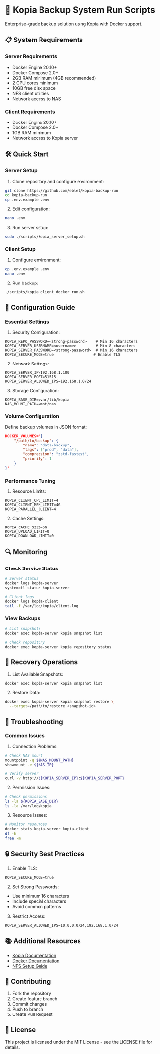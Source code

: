 # 🚀 Kopia Backup System Run Scripts

Enterprise-grade backup solution using Kopia with Docker support.

## 📋 System Requirements

### Server Requirements
- Docker Engine 20.10+
- Docker Compose 2.0+
- 2GB RAM minimum (4GB recommended)
- 2 CPU cores minimum
- 10GB free disk space
- NFS client utilities
- Network access to NAS

### Client Requirements
- Docker Engine 20.10+
- Docker Compose 2.0+
- 1GB RAM minimum
- Network access to Kopia server

## 🛠️ Quick Start

### Server Setup

1. Clone repository and configure environment:
```bash
git clone https://github.com/eblet/kopia-backup-run
cd kopia-backup-run
cp .env.example .env
```

2. Edit configuration:
```bash
nano .env
```

3. Run server setup:
```bash
sudo ./scripts/kopia_server_setup.sh
```

### Client Setup

1. Configure environment:
```bash
cp .env.example .env
nano .env
```

2. Run backup:
```bash
./scripts/kopia_client_docker_run.sh
```

## 📝 Configuration Guide

### Essential Settings

1. Security Configuration:
```properties
KOPIA_REPO_PASSWORD=<strong-password>    # Min 16 characters
KOPIA_SERVER_USERNAME=<username>         # Min 8 characters
KOPIA_SERVER_PASSWORD=<strong-password>  # Min 16 characters
KOPIA_SECURE_MODE=true                  # Enable TLS
```

2. Network Settings:
```properties
KOPIA_SERVER_IP=192.168.1.100
KOPIA_SERVER_PORT=51515
KOPIA_SERVER_ALLOWED_IPS=192.168.1.0/24
```

3. Storage Configuration:
```properties
KOPIA_BASE_DIR=/var/lib/kopia
NAS_MOUNT_PATH=/mnt/nas
```

### Volume Configuration

Define backup volumes in JSON format:
```json
DOCKER_VOLUMES='{
    "/path/to/backup": {
        "name": "data-backup",
        "tags": ["prod", "data"],
        "compression": "zstd-fastest",
        "priority": 1
    }
}'
```

### Performance Tuning

1. Resource Limits:
```properties
KOPIA_CLIENT_CPU_LIMIT=4
KOPIA_CLIENT_MEM_LIMIT=4G
KOPIA_PARALLEL_CLIENT=4
```

2. Cache Settings:
```properties
KOPIA_CACHE_SIZE=5G
KOPIA_UPLOAD_LIMIT=0
KOPIA_DOWNLOAD_LIMIT=0
```

## 🔍 Monitoring

### Check Service Status
```bash
# Server status
docker logs kopia-server
systemctl status kopia-server

# Client logs
docker logs kopia-client
tail -f /var/log/kopia/client.log
```

### View Backups
```bash
# List snapshots
docker exec kopia-server kopia snapshot list

# Check repository
docker exec kopia-server kopia repository status
```

## 🔄 Recovery Operations

1. List Available Snapshots:
```bash
docker exec kopia-server kopia snapshot list
```

2. Restore Data:
```bash
docker exec kopia-server kopia snapshot restore \
  --target=/path/to/restore <snapshot-id>
```

## 🛟 Troubleshooting

### Common Issues

1. Connection Problems:
```bash
# Check NAS mount
mountpoint -q ${NAS_MOUNT_PATH}
showmount -e ${NAS_IP}

# Verify server
curl -v http://${KOPIA_SERVER_IP}:${KOPIA_SERVER_PORT}
```

2. Permission Issues:
```bash
# Check permissions
ls -la ${KOPIA_BASE_DIR}
ls -la /var/log/kopia
```

3. Resource Issues:
```bash
# Monitor resources
docker stats kopia-server kopia-client
df -h
free -m
```

## 🔒 Security Best Practices

1. Enable TLS:
```properties
KOPIA_SECURE_MODE=true
```

2. Set Strong Passwords:
- Use minimum 16 characters
- Include special characters
- Avoid common patterns

3. Restrict Access:
```properties
KOPIA_SERVER_ALLOWED_IPS=10.0.0.0/24,192.168.1.0/24
```

## 📚 Additional Resources

- [Kopia Documentation](https://kopia.io/docs/)
- [Docker Documentation](https://docs.docker.com/)
- [NFS Setup Guide](https://help.ubuntu.com/community/NFSv4Howto)

## 🤝 Contributing

1. Fork the repository
2. Create feature branch
3. Commit changes
4. Push to branch
5. Create Pull Request

## 📄 License

This project is licensed under the MIT License - see the LICENSE file for details.